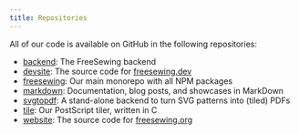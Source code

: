 ```yaml
---
title: Repositories
---
```


All of our code is available on GitHub in the following repositories:

- [backend](/repos/backend): The FreeSewing backend
- [devsite](/repos/devsite): The source code for [freesewing.dev](https://freesewing.dev)
- [freesewing](/repos/freesewing): Our main monorepo with all NPM packages
- [markdown](/repos/markdown): Documentation, blog posts, and showcases in MarkDown
- [svgtopdf](/repos/svgtopfd): A stand-alone backend to turn SVG patterns into (tiled) PDFs
- [tile](/repos/tile): Our PostScript tiler, written in C
- [website](/repos/website): The source code for [freesewing.org](https://freesewing.org)